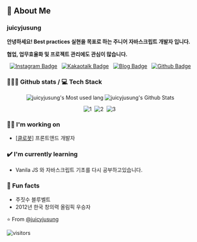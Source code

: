## 👋 About Me

### **juicyjusung**
**안녕하세요! Best practices 실현을 목표로 하는 주니어 자바스크립트 개발자 입니다.**

**협업, 업무효율화 및 프로젝트 관리에도 관심이 많습니다.**

<p align="center">
  <a href="https://instagram.com/juicyjusung/" target="_blank"><img alt="Instagram Badge" src="https://img.shields.io/badge/-Instagram-1ca0f1?style=for-the-badge&labelColor=1ca0f1&logo=instagram&logoColor=white&link=https://instagram.com/juicyjusung"></a>&nbsp;&nbsp;
  <a href="https://open.kakao.com/o/ses83Xlc/" target="_blank"><img alt="Kakaotalk Badge" src="https://img.shields.io/badge/-KakaoTalk-yellow?style=for-the-badge&logo=messenger&logoColor=white&link=https://open.kakao.com/o/ses83Xlc"></a>&nbsp;&nbsp;
  <a href="https://juicylog.com" target="_blank"><img alt="Blog  Badge" src="https://img.shields.io/badge/juicylog(blog)-purple?&style=for-the-badge&logo=google-chrome&logoColor=white&link=https://juicylog.com"></a>&nbsp;&nbsp;
  <a href="https://github.com/juicyjusung" target="_blank"><img alt="Github  Badge" src="https://img.shields.io/badge/github-black?&style=for-the-badge&logo=github&logoColor=white&link=https://github.com/juicyjusung"></a>
</p>


### 👨🏻‍💻 Github stats / 💻 Tech Stack 

<p align="center">
  <img align="center" src="https://github-readme-stats.vercel.app/api/top-langs/?username=juicyjusung&theme=gruvbox&hide=glsl,python" alt="juicyjusung's Most used lang" />
  <img align="center" src="https://github-readme-stats.vercel.app/api?username=juicyjusung&&show_icons=true&theme=gruvbox&show_icons=true" alt="juicyjusung's Github Stats" />  
</p>

<p align="center">
    <img alt="1" src="https://user-images.githubusercontent.com/46892438/106610085-aa8a4980-65a9-11eb-9b3a-c13f0919645c.png">&nbsp;
    <img alt="2" src="https://user-images.githubusercontent.com/46892438/106610127-b8d86580-65a9-11eb-8eb3-fb74a5fb208b.png">&nbsp;
    <img alt="3" src="https://user-images.githubusercontent.com/46892438/106610158-c0980a00-65a9-11eb-9967-cc9cb794c9b2.png">&nbsp;
</p>


### 👩‍💻 I'm working on
- [[클로봇]](https://www.clobot.co.kr/) 프론트앤드 개발자 

### ✔️ I'm currently learning
 - Vanila JS 와 자바스크립트 기초를 다시 공부하고있습니다.
 
### 🌴 Fun facts
- 주짓수 블루벨트
- 2012년 한국 창의력 올림픽 우승자


⭐️ From [@juicyjusung](https://github.com/juicyjusung)

![visitors](https://visitor-badge.laobi.icu/badge?page_id=juicyjusung.juicyjusung)
